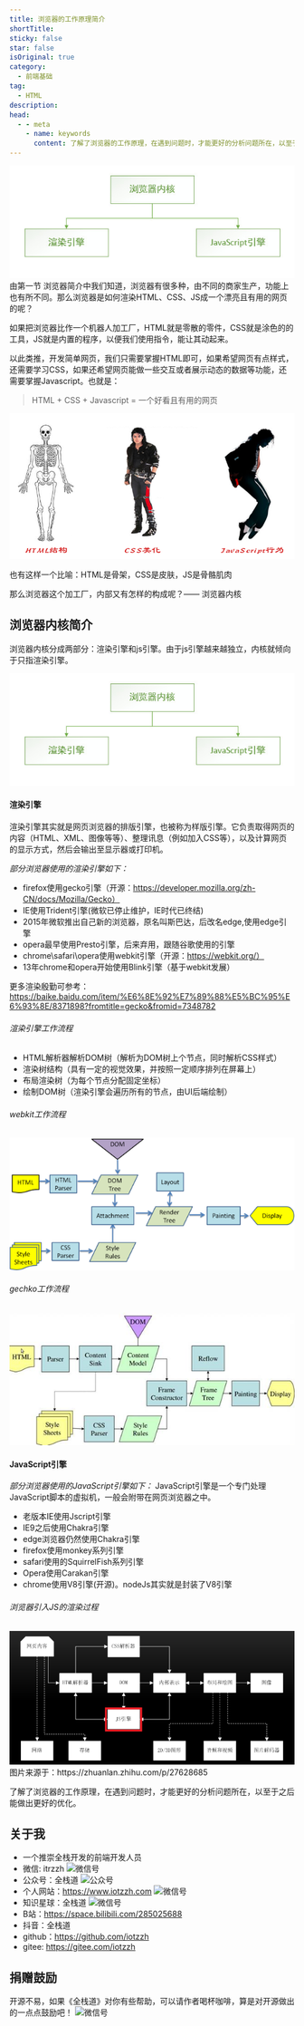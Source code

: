 ```yaml
---
title: 浏览器的工作原理简介
shortTitle: 
sticky: false
star: false
isOriginal: true
category:
  - 前端基础
tag:
  - HTML
description: 
head:
  - - meta
    - name: keywords
      content: 了解了浏览器的工作原理，在遇到问题时，才能更好的分析问题所在，以至于之后能做出更好的优化。
---
```

<div style="text-align: center"><img src="img/2浏览器内核.jpg" ></div>
由第一节 浏览器简介中我们知道，浏览器有很多种，由不同的商家生产，功能上也有所不同。那么浏览器是如何渲染HTML、CSS、JS成一个漂亮且有用的网页的呢？

如果把浏览器比作一个机器人加工厂，HTML就是零散的零件，CSS就是涂色的的工具，JS就是内置的程序，以便我们使用指令，能让其动起来。

以此类推，开发简单网页，我们只需要掌握HTML即可，如果希望网页有点样式，还需要学习CSS，如果还希望网页能做一些交互或者展示动态的数据等功能，还需要掌握Javascript。也就是：

> HTML + CSS + Javascript = 一个好看且有用的网页

<div style="text-align: center"><img src="img/html_css_js.png" ></div>

也有这样一个比喻：HTML是骨架，CSS是皮肤，JS是骨骼肌肉

那么浏览器这个加工厂，内部又有怎样的构成呢？—— 浏览器内核
## 浏览器内核简介
浏览器内核分成两部分：渲染引擎和js引擎。由于js引擎越来越独立，内核就倾向于只指渲染引擎。
<div style="text-align: center"><img src="img/2浏览器内核.jpg" ></div>

#### 渲染引擎
渲染引擎其实就是网页浏览器的排版引擎，也被称为样版引擎。它负责取得网页的内容（HTML、XML、图像等等）、整理讯息（例如加入CSS等），以及计算网页的显示方式，然后会输出至显示器或打印机。

*部分浏览器使用的渲染引擎如下：*
* firefox使用gecko引擎（开源：https://developer.mozilla.org/zh-CN/docs/Mozilla/Gecko）
* IE使用Trident引擎(微软已停止维护，IE时代已终结)
* 2015年微软推出自己新的浏览器，原名叫斯巴达，后改名edge,使用edge引擎
* opera最早使用Presto引擎，后来弃用，跟随谷歌使用的引擎
* chrome\safari\opera使用webkit引擎（开源：https://webkit.org/）
* 13年chrome和opera开始使用Blink引擎（基于webkit发展）

更多渲染殷勤可参考：https://baike.baidu.com/item/%E6%8E%92%E7%89%88%E5%BC%95%E6%93%8E/8371898?fromtitle=gecko&fromid=7348782

###### 渲染引擎工作流程
* HTML解析器解析DOM树（解析为DOM树上个节点，同时解析CSS样式）
* 渲染树结构（具有一定的视觉效果，并按照一定顺序排列在屏幕上）
* 布局渲染树（为每个节点分配固定坐标）
* 绘制DOM树（渲染引擎会遍历所有的节点，由UI后端绘制）
###### webkit工作流程
<div style="text-align: center"><img src="img/2webkit.png" ></div>

###### gechko工作流程
<div style="text-align: center"><img src="img/2gechko.jpg" ></div>


#### JavaScript引擎
*部分浏览器使用的JavaScript引擎如下：*
JavaScript引擎是一个专门处理JavaScript脚本的虚拟机，一般会附带在网页浏览器之中。
* 老版本IE使用Jscript引擎
* IE9之后使用Chakra引擎
* edge浏览器仍然使用Chakra引擎
* firefox使用monkey系列引擎
* safari使用的SquirrelFish系列引擎
* Opera使用Carakan引擎
* chrome使用V8引擎(开源)。nodeJs其实就是封装了V8引擎

###### 浏览器引入JS的渲染过程
<div style="text-align: center"><img src="img/2网页渲染过程.png" ></div>
图片来源于：https://zhuanlan.zhihu.com/p/27628685

了解了浏览器的工作原理，在遇到问题时，才能更好的分析问题所在，以至于之后能做出更好的优化。

## 关于我
* 一个推崇全栈开发的前端开发人员
* 微信: itrzzh
![微信号](../images/微信号.png)
* 公众号：全栈道
![公众号](../images/公众号.jpg)
* 个人网站：https://www.iotzzh.com
![微信号](../images/个人网站.png)
* 知识星球：全栈道
![微信号](../images/星球.jpg)
* B站：https://space.bilibili.com/285025688
* 抖音：全栈道
* github：https://github.com/iotzzh
* gitee: https://gitee.com/iotzzh

## 捐赠鼓励
开源不易，如果《全栈道》对你有些帮助，可以请作者喝杯咖啡，算是对开源做出的一点点鼓励吧！
![微信号](../images/打赏.jpg)

